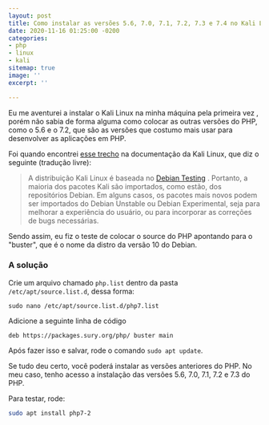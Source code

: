 ```yaml
---
layout: post
title: Como instalar as versões 5.6, 7.0, 7.1, 7.2, 7.3 e 7.4 no Kali Linux
date: 2020-11-16 01:25:00 -0200
categories:
- php
- linux
- kali
sitemap: true
image: ''
excerpt: ''

---
```

Eu me aventurei a instalar o Kali Linux na minha máquina pela primeira vez , porém não sabia de forma alguma como colocar as outras versões do PHP, como o 5.6 e o 7.2, que são as versões que costumo mais usar para desenvolver as aplicações em PHP.

Foi quando encontrei [esse trecho](https://www.kali.org/docs/policy/kali-linux-relationship-with-debian/ "Documentação do Kali Linux") na documentação da Kali Linux, que diz o seguinte (tradução livre):

> A distribuição Kali Linux é baseada no [Debian Testing](https://www.debian.org/releases/testing/) . Portanto, a maioria dos pacotes Kali são importados, como estão, dos repositórios Debian. Em alguns casos, os pacotes mais novos podem ser importados do Debian Unstable ou Debian Experimental, seja para melhorar a experiência do usuário, ou para incorporar as correções de bugs necessárias.

Sendo assim, eu fiz o teste de colocar o source do PHP apontando para o "buster", que é o nome da distro da versão 10 do Debian.

### A solução

Crie um arquivo chamado `php.list` dentro da pasta `/etc/apt/source.list.d`, dessa forma:

    sudo nano /etc/apt/source.list.d/php7.list

Adicione a seguinte linha de código

    deb https://packages.sury.org/php/ buster main
    

Após fazer isso e salvar, rode o comando `sudo apt update`.

Se tudo deu certo, você poderá instalar as versões anteriores do PHP. No meu caso, tenho acesso a instalação das versões 5.6, 7.0, 7.1, 7.2 e 7.3 do PHP.

Para testar, rode:

```bash
sudo apt install php7-2
```